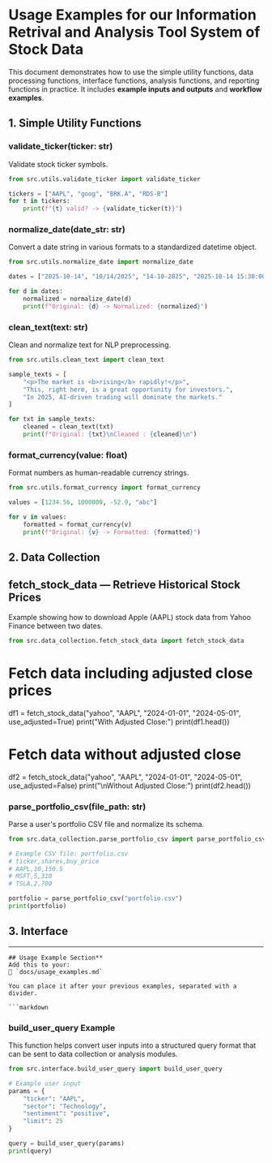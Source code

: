# Usage Examples for our Information Retrival and Analysis Tool System of Stock Data
This document demonstrates how to use the simple utility functions, data processing functions, interface functions, analysis functions, and reporting functions in practice. 
It includes **example inputs and outputs** and **workflow examples**. 

## 1. Simple Utility Functions

### validate_ticker(ticker: str)


Validate stock ticker symbols.

```python
from src.utils.validate_ticker import validate_ticker

tickers = ["AAPL", "goog", "BRK.A", "RDS-B"]
for t in tickers:
    print(f"{t} valid? -> {validate_ticker(t)}")
```

### normalize_date(date_str: str)
Convert a date string in various formats to a standardized datetime object.

```python
from src.utils.normalize_date import normalize_date

dates = ["2025-10-14", "10/14/2025", "14-10-2025", "2025-10-14 15:30:00"]

for d in dates:
    normalized = normalize_date(d)
    print(f"Original: {d} -> Normalized: {normalized}")

```

### clean_text(text: str)
Clean and normalize text for NLP preprocessing.

```python
from src.utils.clean_text import clean_text

sample_texts = [
    "<p>The market is <b>rising</b> rapidly!</p>",
    "This, right here, is a great opportunity for investors.",
    "In 2025, AI-driven trading will dominate the markets."
]

for txt in sample_texts:
    cleaned = clean_text(txt)
    print(f"Original: {txt}\nCleaned : {cleaned}\n")

```
### format_currency(value: float)
Format numbers as human-readable currency strings.

```python
from src.utils.format_currency import format_currency

values = [1234.56, 1000000, -52.9, "abc"]

for v in values:
    formatted = format_currency(v)
    print(f"Original: {v} -> Formatted: {formatted}")

```

## 2. Data Collection 

## fetch_stock_data — Retrieve Historical Stock Prices
Example showing how to download Apple (AAPL) stock data from Yahoo Finance between two dates.

```python
from src.data_collection.fetch_stock_data import fetch_stock_data
```
# Fetch data including adjusted close prices
df1 = fetch_stock_data("yahoo", "AAPL", "2024-01-01", "2024-05-01", use_adjusted=True)
print("With Adjusted Close:")
print(df1.head())

# Fetch data without adjusted close
df2 = fetch_stock_data("yahoo", "AAPL", "2024-01-01", "2024-05-01", use_adjusted=False)
print("\nWithout Adjusted Close:")
print(df2.head())

### parse_portfolio_csv(file_path: str)
Parse a user's portfolio CSV file and normalize its schema.

```python
from src.data_collection.parse_portfolio_csv import parse_portfolio_csv

# Example CSV file: portfolio.csv
# ticker,shares,buy_price
# AAPL,10,150.5
# MSFT,5,310
# TSLA,2,700

portfolio = parse_portfolio_csv("portfolio.csv")
print(portfolio)

```
## 3. Interface

---
```
## Usage Example Section**
Add this to your:  
📄 `docs/usage_examples.md`  

You can place it after your previous examples, separated with a divider.

```markdown

```
### build_user_query Example

This function helps convert user inputs into a structured query format that can be sent to data collection or analysis modules.

```python
from src.interface.build_user_query import build_user_query

# Example user input
params = {
    "ticker": "AAPL",
    "sector": "Technology",
    "sentiment": "positive",
    "limit": 25
}

query = build_user_query(params)
print(query)



